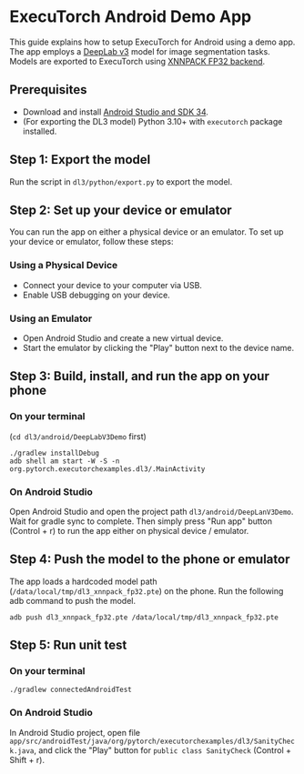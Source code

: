 # ExecuTorch Android Demo App

This guide explains how to setup ExecuTorch for Android using a demo app. The app employs a [DeepLab v3](https://pytorch.org/hub/pytorch_vision_deeplabv3_resnet101/) model for image segmentation tasks. Models are exported to ExecuTorch using [XNNPACK FP32 backend](https://pytorch.org/executorch/main/backends-xnnpack.html#xnnpack-backend).

## Prerequisites
* Download and install [Android Studio and SDK 34](https://developer.android.com/studio).
* (For exporting the DL3 model) Python 3.10+ with `executorch` package installed.

## Step 1: Export the model
Run the script in `dl3/python/export.py` to export the model.

## Step 2: Set up your device or emulator
You can run the app on either a physical device or an emulator. To set up your device or emulator, follow these steps:

### Using a Physical Device
* Connect your device to your computer via USB.
* Enable USB debugging on your device.

### Using an Emulator
* Open Android Studio and create a new virtual device.
* Start the emulator by clicking the "Play" button next to the device name.

## Step 3: Build, install, and run the app on your phone
### On your terminal
(`cd dl3/android/DeepLabV3Demo` first)
```
./gradlew installDebug
adb shell am start -W -S -n org.pytorch.executorchexamples.dl3/.MainActivity
```

### On Android Studio
Open Android Studio and open the project path `dl3/android/DeepLanV3Demo`. Wait for gradle sync to complete.
Then simply press "Run app" button (Control + r) to run the app either on physical device / emulator.

## Step 4: Push the model to the phone or emulator
The app loads a hardcoded model path (`/data/local/tmp/dl3_xnnpack_fp32.pte`) on the phone.
Run the following adb command to push the model.
```
adb push dl3_xnnpack_fp32.pte /data/local/tmp/dl3_xnnpack_fp32.pte
```

## Step 5: Run unit test
### On your terminal
```
./gradlew connectedAndroidTest
```

### On Android Studio
In Android Studio project, open file `app/src/androidTest/java/org/pytorch/executorchexamples/dl3/SanityCheck.java`,
and click the "Play" button for `public class SanityCheck` (Control + Shift + r).
